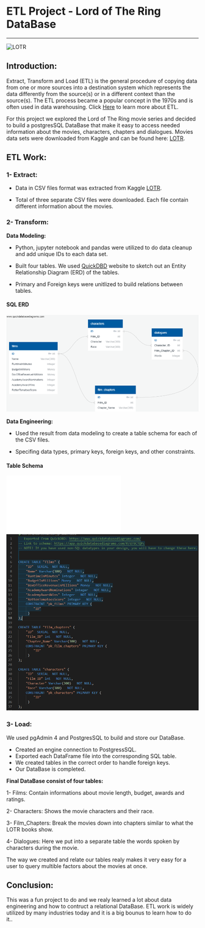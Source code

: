 # ETL Project - Lord of The Ring DataBase
--------------------------------

![LOTR](https://thumbs.gfycat.com/FailingLiquidFlies-small.gif)


## Introduction:

Extract, Transform and Load (ETL) is the general procedure of copying data from one or more sources into a destination system which represents the data differently from the source(s) or in a different context than the source(s). The ETL process became a popular concept in the 1970s and is often used in data warehousing. Click [Here](https://en.wikipedia.org/wiki/Extract,_transform,_load) to learn more about ETL.

For this project we explored the Lord of The Ring movie series and decided to build a postgresSQL DataBase that make it easy to access needed information about the movies, characters, chapters and dialogues. Movies data sets were downloaded from Kaggle and can be found here: [LOTR](https://www.kaggle.com/mokosan/lord-of-the-rings-character-data).

## ETL Work:

### 1- Extract: 

* Data in CSV files format was extracted from Kaggle [LOTR](https://www.kaggle.com/mokosan/lord-of-the-rings-character-data).
 
* Total of three separate CSV files were downloaded. Each file contain different information about the movies. 

### 2- Transform:

**Data Modeling:**

* Python, jupyter notebook and pandas were utilized to do data cleanup and add unique IDs to each data set.

* Built four tables. We used [QuickDBD](http://www.quickdatabasediagrams.com) website to sketch out an Entity Relationship Diagram (ERD) of the tables.

* Primary and Foreign keys were unitlized to build relations between tables.

#### <a id="sql-erd"></a>SQL ERD
![sql erd](ERD.png)

**Data Engineering:**

* Used the result from data modeling to create a table schema for each of the CSV files. 

* Specifing data types, primary keys, foreign keys, and other constraints.

#### <a id="table-schema"></a>Table Schema
![table schema](schema.sql)
![schema](schem.png)   

### 3- Load:

We used pgAdmin 4 and PostgresSQL to build and store our DataBase.

  * Created an engine connection to PostgressSQL.
  * Exported each DataFrame file into the corresponding SQL table.
  * We created tables in the correct order to handle foreign keys.
  * Our DataBase is completed.

**Final DataBase consist of four tables:**

1- Films: Contain informations about movie length, budget, awards and ratings.

2- Characters: Shows the movie characters and their race.

3- Film_Chapters: Break the movies down into chapters similar to what the LOTR books show.

4- Dialogues: Here we put into a separate table the words spoken by characters during the movie.

The way we created and relate our tables realy makes it very easy for a user to query multible factors about the movies at once. 

## Conclusion:
This was a fun project to do and we realy learned a lot about data engineering and how to contruct a relational DataBase. ETL work is widely utilized by many industries today and it is a big bounus to learn how to do it..


